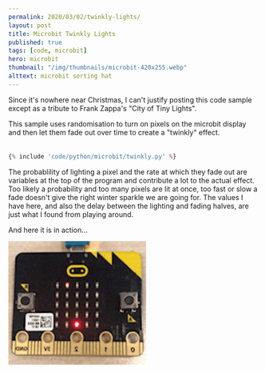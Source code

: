 ```yaml
---
permalink: 2020/03/02/twinkly-lights/
layout: post
title: Microbit Twinkly Lights
published: true
tags: [code, microbit]
hero: microbit
thumbnail: "/img/thumbnails/microbit-420x255.webp"
alttext: microbit sorting hat
---
```


Since it's nowhere near Christmas, I can't justify posting this code sample 
except as a tribute to Frank Zappa's "City of Tiny Lights".

This sample uses randomisation to turn on pixels on the microbit display and then let them fade out over time to create a "twinkly" effect. 

```python

{% include 'code/python/microbit/twinkly.py' %}

```

The probablility of lighting a pixel and the rate at which they fade out are variables at the top of the program and contribute a lot to the actual effect. Too likely a probability and too many pixels are lit at once, too fast or slow a fade doesn't give the right winter sparkle we are going for. The values I have 
here, and also the delay between the lighting and fading halves, are just what I found from playing around.

And here it is in action...

![microbit twinkling display](/img/posts/twinkly-lights/twinkle.gif)
